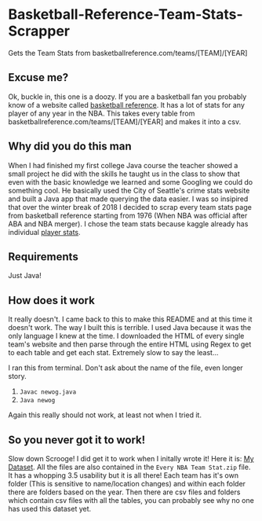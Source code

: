 # Basketball-Reference-Team-Stats-Scrapper
Gets the Team Stats from basketballreference.com/teams/[TEAM]/[YEAR]

## Excuse me?
Ok, buckle in, this one is a doozy. If you are a basketball fan you probably know of a website called [basketball reference](basketballreference.com).
It has a lot of stats for any player of any year in the NBA. This takes every table from basketballreference.com/teams/[TEAM]/[YEAR] and makes it into
a csv.

## Why did you do this man
When I had finished my first college Java course the teacher showed a small project he did with the skills he taught us in the class
to show that even with the basic knowledge we learned and some Googling we could do something cool. He basically used the City of Seattle's
crime stats website and built a Java app that made querying the data easier. I was so insipired that over the winter break of 2018 I decided
to scrap every team stats page from basketball reference starting from 1976 (When NBA was official after ABA and NBA merger). I chose the
team stats because kaggle already has individual [player stats](https://www.kaggle.com/drgilermo/nba-players-stats).

## Requirements
Just Java!

## How does it work
It really doesn't. I came back to this to make this README and at this time it doesn't work. The way I built this is terrible. I used Java because it was the only language I knew at the time. I downloaded the HTML of every single team's website and then parse through the entire HTML using Regex to get to each table and get each stat. Extremely slow to say the least...

I ran this from terminal. Don't ask about the name of the file, even longer story.

1. `Javac newog.java`
2. `Java newog`

Again this really should not work, at least not when I tried it.

## So you never got it to work!
Slow down Scrooge! I did get it to work when I initally wrote it! Here it is: [My Dataset](https://www.kaggle.com/nick127/basketball-reference-team-page-stats). All the files are also contained in the `Every NBA Team Stat.zip` file.
It has a whopping 3.5 usability but it is all there! Each team has it's own folder (This is sensitive to name/location changes) and within each folder there are folders based on the year. Then there are csv files and folders which contain csv files with all the tables, you can probably see why no one has used this dataset yet.
